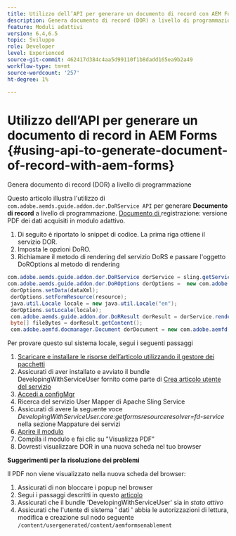 ```yaml
---
title: Utilizzo dell’API per generare un documento di record con AEM Forms
description: Genera documento di record (DOR) a livello di programmazione
feature: Moduli adattivi
version: 6.4,6.5
topic: Sviluppo
role: Developer
level: Experienced
source-git-commit: 462417d384c4aa5d99110f1b8dadd165ea9b2a49
workflow-type: tm+mt
source-wordcount: '257'
ht-degree: 1%

---
```



# Utilizzo dell’API per generare un documento di record in AEM Forms {#using-api-to-generate-document-of-record-with-aem-forms}

Genera documento di record (DOR) a livello di programmazione

Questo articolo illustra l&#39;utilizzo di `com.adobe.aemds.guide.addon.dor.DoRService API` per generare **Documento di record** a livello di programmazione. [Documento di ](https://experienceleague.adobe.com/docs/experience-manager-65/forms/adaptive-forms-advanced-authoring/generate-document-of-record-for-non-xfa-based-adaptive-forms.html) registrazione: versione PDF dei dati acquisiti in modulo adattivo.

1. Di seguito è riportato lo snippet di codice. La prima riga ottiene il servizio DOR.
1. Imposta le opzioni DoRO.
1. Richiamare il metodo di rendering del servizio DoRS e passare l&#39;oggetto DoROptions al metodo di rendering

```java
com.adobe.aemds.guide.addon.dor.DoRService dorService = sling.getService(com.adobe.aemds.guide.addon.dor.DoRService.class);
com.adobe.aemds.guide.addon.dor.DoROptions dorOptions =  new com.adobe.aemds.guide.addon.dor.DoROptions();
 dorOptions.setData(dataXml);
 dorOptions.setFormResource(resource);
 java.util.Locale locale = new java.util.Locale("en");
 dorOptions.setLocale(locale);
 com.adobe.aemds.guide.addon.dor.DoRResult dorResult = dorService.render(dorOptions);
 byte[] fileBytes = dorResult.getContent();
 com.adobe.aemfd.docmanager.Document dorDocument = new com.adobe.aemfd.docmanager.Document(fileBytes);
```

Per provare questo sul sistema locale, segui i seguenti passaggi

1. [Scaricare e installare le risorse dell’articolo utilizzando il gestore dei pacchetti](assets/dor-with-api.zip)
1. Assicurati di aver installato e avviato il bundle DevelopingWithServiceUser fornito come parte di [Crea articolo utente del servizio](service-user-tutorial-develop.md)
1. [Accedi a configMgr](http://localhost:4502/system/console/configMgr)
1. Ricerca del servizio User Mapper di Apache Sling Service
1. Assicurati di avere la seguente voce _DevelopingWithServiceUser.core:getformsresourceresolver=fd-service_ nella sezione Mappature dei servizi
1. [Aprire il modulo](http://localhost:4502/content/dam/formsanddocuments/sandbox/1201-borrower-payments/jcr:content?wcmmode=disabled)
1. Compila il modulo e fai clic su &quot;Visualizza PDF&quot;
1. Dovresti visualizzare DOR in una nuova scheda nel tuo browser


**Suggerimenti per la risoluzione dei problemi**

Il PDF non viene visualizzato nella nuova scheda del browser:

1. Assicurati di non bloccare i popup nel browser
1. Segui i passaggi descritti in questo [articolo](service-user-tutorial-develop.md)
1. Assicurati che il bundle &#39;DevelopingWithServiceUser&#39; sia in *stato attivo*
1. Assicurati che l&#39;utente di sistema &#39; dati &#39; abbia le autorizzazioni di lettura, modifica e creazione sul nodo seguente `/content/usergenerated/content/aemformsenablement`

